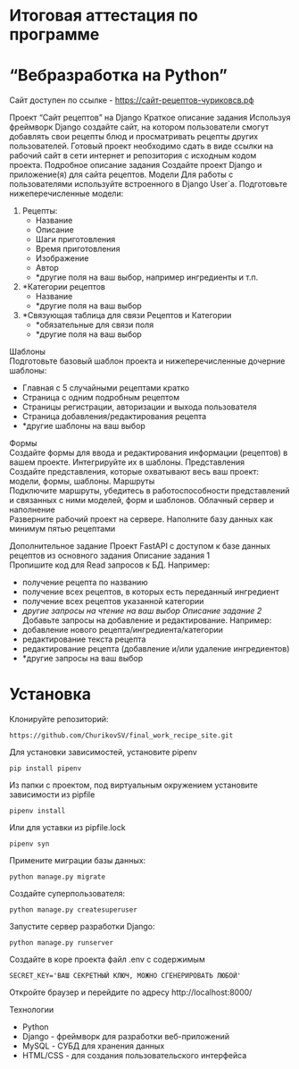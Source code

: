 # Итоговая аттестация по программе
# “Вебразработка на Python”

Сайт доступен по ссылке - https://сайт-рецептов-чуриковсв.рф

Проект “Сайт рецептов” на Django
Краткое описание задания
Используя фреймворк Django создайте сайт, на котором пользователи смогут
добавлять свои рецепты блюд и просматривать рецепты других пользователей.
Готовый проект необходимо сдать в виде ссылки на рабочий сайт в сети интернет и
репозитория с исходным кодом проекта.
Подробное описание задания
Создайте проект Django и приложение(я) для сайта рецептов.
Модели
Для работы с пользователями используйте встроенного в Django User`a.
Подготовьте нижеперечисленные модели:
1. Рецепты:
   + Название
   + Описание
   + Шаги приготовления
   + Время приготовления
   + Изображение
   + Автор
   + *другие поля на ваш выбор, например ингредиенты и т.п.
2. *Категории рецептов
   + Название
   + *другие поля на ваш выбор
3. *Связующая таблица для связи Рецептов и Категории
   + *обязательные для связи поля
   + *другие поля на ваш выбор

Шаблоны \
Подготовьте базовый шаблон проекта и нижеперечисленные дочерние шаблоны:
+ Главная с 5 случайными рецептами кратко
+ Страница с одним подробным рецептом
+ Страницы регистрации, авторизации и выхода пользователя
+ Страница добавления/редактирования рецепта
+ *другие шаблоны на ваш выбор

Формы \
Создайте формы для ввода и редактирования информации (рецептов) в вашем
проекте. Интегрируйте их в шаблоны.
Представления \
Создайте представления, которые охватывают весь ваш проект: модели, формы,
шаблоны.
Маршруты \
Подключите маршруты, убедитесь в работоспособности представлений и связанных
с ними моделей, форм и шаблонов.
Облачный сервер и наполнение \
Разверните рабочий проект на сервере. Наполните базу данных как минимум пятью
рецептами

Дополнительное задание
Проект FastAPI с доступом к базе данных рецептов из
основного задания
Описание задания 1 \
Пропишите код для Read запросов к БД. Например:
+ получение рецепта по названию
+ получение всех рецептов, в которых есть переданный ингредиент
+ получение всех рецептов указанной категории
+ *другие запросы на чтение на ваш выбор
Описание задание 2* \
Добавьте запросы на добавление и редактирование. Например:
+ добавление нового рецепта/ингредиента/категории
+ редактирование текста рецепта
+ редактирование рецепта (добавление и/или удаление ингредиентов)
+ *другие запросы на ваш выбор

# Установка

Клонируйте репозиторий: 
   
    https://github.com/ChurikovSV/final_work_recipe_site.git    
 
Для установки зависимостей, установите pipenv
   
    pip install pipenv

Из папки с проектом, под виртуальным окружением установите зависимости из pipfile
   
    pipenv install

Или для уставки из pipfile.lock 

    pipenv syn

Примените миграции базы данных:

    python manage.py migrate

Создайте суперпользователя:

    python manage.py createsuperuser

Запустите сервер разработки Django:

    python manage.py runserver

Создайте в коре проекта файл .env с содержимым

    SECRET_KEY='ВАШ СЕКРЕТНЫЙ КЛЮЧ, МОЖНО СГЕНЕРИРОВАТЬ ЛЮБОЙ'


Откройте браузер и перейдите по адресу http://localhost:8000/

Технологии
+ Python
+ Django - фреймворк для разработки веб-приложений
+ MySQL - СУБД для хранения данных
+ HTML/CSS - для создания пользовательского интерфейса
